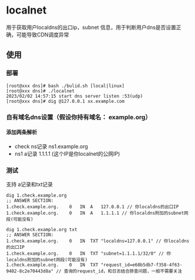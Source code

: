 # localnet
用于获取用户localdns的出口ip，subnet 信息，用于判断用户dns是否设置正确，可能导致CDN调度异常

## 使用

### 部署
```
[root@xxx dns]# bash ./bulid.sh [local|linux]
[root@xxx dns]# ./localnet
2023/02/02 14:57:15 start dns server listen :53(udp)
[root@xxx dns]# dig @127.0.0.1 xx.example.com

```

### 自有域名dns设置（假设你持有域名： example.org）
#### 添加两条解析
* check  ns记录  ns1.example.org
* ns1    a记录   1.1.1.1 (这个IP是你localnet的公网IP)


### 测试
支持 a记录和txt记录
```
dig 1.check.example.org
;; ANSWER SECTION:
1.check.example.org.	0	IN	A	127.0.0.1 // 你localdns的出口IP
1.check.example.org.	0	IN	A	1.1.1.1 // 你localdns附加的subnet网段(可能没有)

dig 1.check.example.org txt 
;; ANSWER SECTION:
1.check.example.org.	0	IN	TXT	"localdns=127.0.0.1" // 你localdns的出口IP
1.check.example.org.	0	IN	TXT	"subnet=1.1.1.1/32/0" // 你localdns附加的subnet网段(可能没有)
1.check.example.org.	0	IN	TXT	"request_id=e60b5db7-f358-4f63-9402-8c2e70443d8a" // 查询的request_id，和日志结合排查问题，一般不需要关注
```


